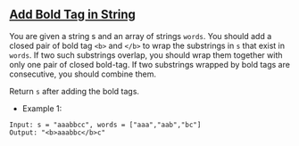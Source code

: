 ## [Add Bold Tag in String](https://leetcode.com/problems/add-bold-tag-in-string/)

You are given a string s and an array of strings `words`. You should add a closed pair of bold tag `<b>` and `</b>` to wrap the substrings in `s` that exist in `words`. If two such substrings overlap, you should wrap them together with only one pair of closed bold-tag. If two substrings wrapped by bold tags are consecutive, you should combine them.

Return `s` after adding the bold tags.

- Example 1:
```
Input: s = "aaabbcc", words = ["aaa","aab","bc"]
Output: "<b>aaabbc</b>c"
```
